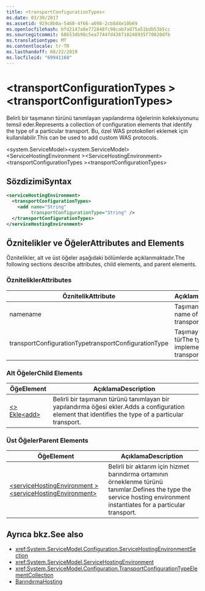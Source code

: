 ```yaml
---
title: <transportConfigurationTypes>
ms.date: 03/30/2017
ms.assetid: 929c8b0a-5460-4f66-a098-2cb8d4e10b69
ms.openlocfilehash: bfd2147a8e772848fc98cab7a875a51bdb53b5cc
ms.sourcegitcommit: 68653db98c5ea7744fd438710248935f70020dfb
ms.translationtype: MT
ms.contentlocale: tr-TR
ms.lasthandoff: 08/22/2019
ms.locfileid: "69941168"
---
```

# <a name="transportconfigurationtypes"></a><span data-ttu-id="f9518-101">\<transportConfigurationTypes ></span><span class="sxs-lookup"><span data-stu-id="f9518-101">\<transportConfigurationTypes></span></span>
<span data-ttu-id="f9518-102">Belirli bir taşımanın türünü tanımlayan yapılandırma öğelerinin koleksiyonunu temsil eder.</span><span class="sxs-lookup"><span data-stu-id="f9518-102">Represents a collection of configuration elements that identify the type of a particular transport.</span></span> <span data-ttu-id="f9518-103">Bu, özel WAS protokolleri eklemek için kullanılabilir.</span><span class="sxs-lookup"><span data-stu-id="f9518-103">This can be used to add custom WAS protocols.</span></span>  
  
 <span data-ttu-id="f9518-104">\<system.ServiceModel></span><span class="sxs-lookup"><span data-stu-id="f9518-104">\<system.ServiceModel></span></span>  
<span data-ttu-id="f9518-105">\<ServiceHostingEnvironment ></span><span class="sxs-lookup"><span data-stu-id="f9518-105">\<ServiceHostingEnvironment></span></span>  
<span data-ttu-id="f9518-106">\<transportConfigurationTypes ></span><span class="sxs-lookup"><span data-stu-id="f9518-106">\<transportConfigurationTypes></span></span>  
  
## <a name="syntax"></a><span data-ttu-id="f9518-107">Sözdizimi</span><span class="sxs-lookup"><span data-stu-id="f9518-107">Syntax</span></span>  
  
```xml  
<serviceHostingEnvironment>
  <transportConfigurationTypes>
    <add name="String"
         transportConfigurationType="String" />
  </transportConfigurationTypes>
</serviceHostingEnvironment>
```  
  
## <a name="attributes-and-elements"></a><span data-ttu-id="f9518-108">Öznitelikler ve Öğeler</span><span class="sxs-lookup"><span data-stu-id="f9518-108">Attributes and Elements</span></span>  
 <span data-ttu-id="f9518-109">Öznitelikler, alt ve üst öğeler aşağıdaki bölümlerde açıklanmaktadır.</span><span class="sxs-lookup"><span data-stu-id="f9518-109">The following sections describe attributes, child elements, and parent elements.</span></span>  
  
### <a name="attributes"></a><span data-ttu-id="f9518-110">Öznitelikler</span><span class="sxs-lookup"><span data-stu-id="f9518-110">Attributes</span></span>  
  
|<span data-ttu-id="f9518-111">Öznitelik</span><span class="sxs-lookup"><span data-stu-id="f9518-111">Attribute</span></span>|<span data-ttu-id="f9518-112">Açıklama</span><span class="sxs-lookup"><span data-stu-id="f9518-112">Description</span></span>|  
|---------------|-----------------|  
|<span data-ttu-id="f9518-113">name</span><span class="sxs-lookup"><span data-stu-id="f9518-113">name</span></span>|<span data-ttu-id="f9518-114">Taşımanın adı</span><span class="sxs-lookup"><span data-stu-id="f9518-114">The name of the transport</span></span>|  
|<span data-ttu-id="f9518-115">transportConfigurationType</span><span class="sxs-lookup"><span data-stu-id="f9518-115">transportConfigurationType</span></span>|<span data-ttu-id="f9518-116">Taşımayı uygulayan tür</span><span class="sxs-lookup"><span data-stu-id="f9518-116">The type that implements the transport</span></span>|  
  
### <a name="child-elements"></a><span data-ttu-id="f9518-117">Alt Öğeler</span><span class="sxs-lookup"><span data-stu-id="f9518-117">Child Elements</span></span>  
  
|<span data-ttu-id="f9518-118">Öğe</span><span class="sxs-lookup"><span data-stu-id="f9518-118">Element</span></span>|<span data-ttu-id="f9518-119">Açıklama</span><span class="sxs-lookup"><span data-stu-id="f9518-119">Description</span></span>|  
|-------------|-----------------|  
|[<span data-ttu-id="f9518-120">\<> Ekle</span><span class="sxs-lookup"><span data-stu-id="f9518-120">\<add></span></span>](add-of-transportconfigurationtype.md)|<span data-ttu-id="f9518-121">Belirli bir taşımanın türünü tanımlayan bir yapılandırma öğesi ekler.</span><span class="sxs-lookup"><span data-stu-id="f9518-121">Adds a configuration element that identifies the type of a particular transport.</span></span>|  
  
### <a name="parent-elements"></a><span data-ttu-id="f9518-122">Üst Öğeler</span><span class="sxs-lookup"><span data-stu-id="f9518-122">Parent Elements</span></span>  
  
|<span data-ttu-id="f9518-123">Öğe</span><span class="sxs-lookup"><span data-stu-id="f9518-123">Element</span></span>|<span data-ttu-id="f9518-124">Açıklama</span><span class="sxs-lookup"><span data-stu-id="f9518-124">Description</span></span>|  
|-------------|-----------------|  
|[<span data-ttu-id="f9518-125">\<serviceHostingEnvironment ></span><span class="sxs-lookup"><span data-stu-id="f9518-125">\<serviceHostingEnvironment></span></span>](servicehostingenvironment.md)|<span data-ttu-id="f9518-126">Belirli bir aktarım için hizmet barındırma ortamının örneklenme türünü tanımlar.</span><span class="sxs-lookup"><span data-stu-id="f9518-126">Defines the type the service hosting environment instantiates for a particular transport.</span></span>|  
  
## <a name="see-also"></a><span data-ttu-id="f9518-127">Ayrıca bkz.</span><span class="sxs-lookup"><span data-stu-id="f9518-127">See also</span></span>

- <xref:System.ServiceModel.Configuration.ServiceHostingEnvironmentSection>
- <xref:System.ServiceModel.ServiceHostingEnvironment>
- <xref:System.ServiceModel.Configuration.TransportConfigurationTypeElementCollection>
- [<span data-ttu-id="f9518-128">Barındırma</span><span class="sxs-lookup"><span data-stu-id="f9518-128">Hosting</span></span>](../../../wcf/feature-details/hosting.md)
